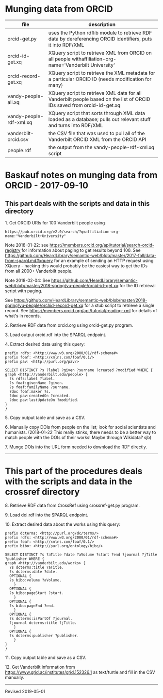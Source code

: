 # Munging data from ORCID

| file | description |
|------|-------------|
| orcid-get.py | uses the Python rdflib module to retrieve RDF data by dereferencing ORCID identifiers, puts it into RDF/XML |
| orcid-id-get.xq | XQuery script to retrieve XML from ORCID on all people withaffiliation-org-name='Vanderbilt University' |
| orcid-record-get.xq | XQuery script to retrieve the XML metadata for a particular ORCID ID (needs modification for many) |
| vandy-people-all.xq | XQuery script to retrieve XML data for all Vanderbilt people based on the list of ORCID IDs saved from orcid-id-get.xq |
| vandy-people-rdf-xml.xq | XQuery script that sorts through XML data loaded as a database; pulls out relevant stuff and turns into RDF/XML |
| vanderbilt-orcid.csv | the CSV file that was used to pull all of the Vanderbilt ORCID XML from the ORCID API |
| people.rdf | the output from the vandy-people-rdf-xml.xq script |

# Baskauf notes on munging data from ORCID - 2017-09-10

## This part deals with the scripts and data in this directory

1\. Get ORCID URIs for 100 Vanderbilt people using
```
https://pub.orcid.org/v2.0/search/?q=affiliation-org-name:"Vanderbilt+University"
```
Note 2018-01-22: see https://members.orcid.org/api/tutorial/search-orcid-registry for information about paging to get results beyond 100.  See https://github.com/HeardLibrary/semantic-web/blob/master/2017-fall/data-from-sparql.md#xquery for an example of sending an HTTP request using XQuery - hacking this would probably be the easiest way to get the IDs from all 2000+ Vanderbilt people.

Note 2018-02-04: See https://github.com/HeardLibrary/semantic-web/blob/master/2018-spring/vu-people/orcid-id-get.xq for the ID retrieval script with paging.

See https://github.com/HeardLibrary/semantic-web/blob/master/2018-spring/vu-people/orchid-record-get.xq for a stub script to retrieve a single record.  See https://members.orcid.org/api/tutorial/reading-xml for details of what's in records.

2\. Retrieve RDF data from orcid.org using orcid-get.py program.

3\. Load output orcid.rdf into the SPARQL endpoint.

4\. Extract desired data using this query:

```
prefix rdfs: <http://www.w3.org/2000/01/rdf-schema#>
prefix foaf: <http://xmlns.com/foaf/0.1/>
prefix pav: <http://purl.org/pav/>

SELECT DISTINCT ?s ?label ?given ?surname ?created ?modified WHERE {
graph <http://vanderbilt.edu/people> {
  ?s rdfs:label ?label.
  ?s foaf:givenName ?given.
  ?s foaf:familyName ?surname.
  ?doc foaf:maker ?s.
  ?doc pav:createdOn ?created.
  ?doc pav:lastUpdateOn ?modified.
}
}
```

5\. Copy output table and save as a CSV.

6\. Manually copy DOIs from people on the list; look for social scientists and humanists. (2018-01-22 This really stinks, there needs to be a better way to match people with the DOIs of their works!  Maybe through Wikidata? sjb)

7\. Munge DOIs into the URL form needed to download the RDF directly.

_______________________
# This part of the procedures deals with the scripts and data in the crossref directory

8\. Retrieve RDF data from CrossRef using crossref-get.py program.

9\. Load doi.rdf into the SPARQL endpoint.

10\. Extract desired data about the works using this query:

```
prefix dcterms: <http://purl.org/dc/terms/>
prefix rdfs: <http://www.w3.org/2000/01/rdf-schema#>
prefix foaf: <http://xmlns.com/foaf/0.1/>
prefix bibo: <http://purl.org/ontology/bibo/>

SELECT DISTINCT ?s ?aTitle ?date ?aVolume ?start ?end ?journal ?jTitle ?publisher WHERE {
graph <http://vanderbilt.edu/works> {
  ?s dcterms:title ?aTitle.
  ?s dcterms:date ?date.
  OPTIONAL {
  ?s bibo:volume ?aVolume.
    }
  OPTIONAL {
  ?s bibo:pageStart ?start.
    }
  OPTIONAL {
  ?s bibo:pageEnd ?end.
    }
  OPTIONAL {
  ?s dcterms:isPartOf ?journal.
  ?journal dcterms:title ?jTitle.
    }
  OPTIONAL {
  ?s dcterms:publisher ?publisher.
    }
}
}
```

11\. Copy output table and save as a CSV.

12\. Get Vanderbilt information from https://www.grid.ac/institutes/grid.152326.1 as text/turtle and fill in the CSV manually.

----
Revised 2019-05-01
